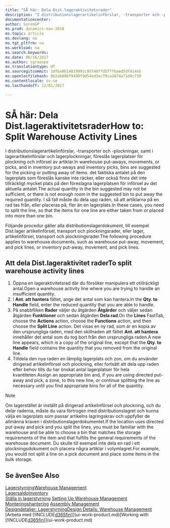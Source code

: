 ```yaml
---
title: "SÅ här: Dela Dist.lageraktivitetsrader"
description: "I distributionslagerartikelinförslar, -transporter och -plockningar, samt i lagerartikelinförslar och lagerplockningar, föreslås lagerplatser för plockning och införsel av artiklar. det faktiska antalet på den lagerplats som föreslås kanske inte räcker, eller också finns det inte tillräckligt mycket plats på den föreslagna lagerplatsen för införsel av det aktuella antalet. I så fall måste du dela upp raden, så att artiklarna på en rad tas från, eller placeras på, fler än en lagerplats."
documentationcenter: 
author: SorenGP
ms.prod: dynamics-nav-2018
ms.topic: article
ms.devlang: na
ms.tgt_pltfrm: na
ms.workload: na
ms.search.keywords: 
ms.date: 08/16/2017
ms.author: sgroespe
ms.translationtype: HT
ms.sourcegitcommit: 1dfba8b14019991c95f40ffd5f7fbaed5df414eb
ms.openlocfilehash: 8b2ab806f9499f9d54ed3ec79ca2874a71d8c730
ms.contentlocale: sv-se
ms.lasthandoff: 12/01/2017

---
```

# <a name="how-to-split-warehouse-activity-lines"></a><span data-ttu-id="e029b-105">SÅ här: Dela Dist.lageraktivitetsrader</span><span class="sxs-lookup"><span data-stu-id="e029b-105">How to: Split Warehouse Activity Lines</span></span>
<span data-ttu-id="e029b-106">I distributionslagerartikelinförslar, -transporter och -plockningar, samt i lagerartikelinförslar och lagerplockningar, föreslås lagerplatser för plockning och införsel av artiklar.</span><span class="sxs-lookup"><span data-stu-id="e029b-106">In warehouse put-aways, movements, or picks, and in inventory put-aways and inventory picks, bins are suggested for the picking or putting away of items.</span></span> <span data-ttu-id="e029b-107">det faktiska antalet på den lagerplats som föreslås kanske inte räcker, eller också finns det inte tillräckligt mycket plats på den föreslagna lagerplatsen för införsel av det aktuella antalet.</span><span class="sxs-lookup"><span data-stu-id="e029b-107">The actual quantity in the bin suggested may not be sufficient, or there is not enough room in the suggested bin to put away the required quantity.</span></span> <span data-ttu-id="e029b-108">I så fall måste du dela upp raden, så att artiklarna på en rad tas från, eller placeras på, fler än en lagerplats.</span><span class="sxs-lookup"><span data-stu-id="e029b-108">In these cases, you need to split the line, so that the items for one line are either taken from or placed into more than one bin.</span></span>  

<span data-ttu-id="e029b-109">Följande procedur gäller alla distributionslagerdokument, till exempel Dist.lager artikelinförsel, transport och plockningsrader, eller lager, artikelinförsel, transport och plockningsrader.</span><span class="sxs-lookup"><span data-stu-id="e029b-109">The following procedure applies to warehouse documents, such as warehouse put-away, movement, and pick lines, or inventory put-away, movement, and pick lines.</span></span>  

## <a name="to-split-warehouse-activity-lines"></a><span data-ttu-id="e029b-110">Att dela Dist.lageraktivitet rader</span><span class="sxs-lookup"><span data-stu-id="e029b-110">To split warehouse activity lines</span></span>  
1.  <span data-ttu-id="e029b-111">Öppna en lageraktivitetsrad där du försöker manipulera ett otillräckligt antal.</span><span class="sxs-lookup"><span data-stu-id="e029b-111">Open a warehouse activity line where you are trying to handle an insufficient quantity.</span></span>  
2.  <span data-ttu-id="e029b-112">I **Ant. att hantera** fältet, ange det antal som kan hantera.</span><span class="sxs-lookup"><span data-stu-id="e029b-112">In the **Qty. to Handle** field, enter the reduced quantity that you are able to handle.</span></span>  
3.  <span data-ttu-id="e029b-113">På snabbfliken **Rader** väljer du åtgärden **Åtgärder** och väljer sedan åtgärden **Funktioner** och sedan åtgärden **Dela rad**.</span><span class="sxs-lookup"><span data-stu-id="e029b-113">On the **Lines** FastTab, choose the **Actions** action, choose the **Functions** action, and then choose the **Split Line** action.</span></span> <span data-ttu-id="e029b-114">Det visas en ny rad, som är en kopia av den ursprungliga raden, med den skillnaden att fältet **Ant. att hantera** innehåller det antal som du tog bort från den ursprungliga raden.</span><span class="sxs-lookup"><span data-stu-id="e029b-114">A new line appears, which is a copy of the original line, except that the **Qty. to Handle** field contains the quantity that you removed from the original line.</span></span>  
4.  <span data-ttu-id="e029b-115">Tilldela den nya raden en lämplig lagerplats och zon, om du använder dirigerad artikelinförsel och plockning, eller fortsätt att dela upp raden efter behov tills du har önskat antal lagerplatser för hela kvantiteten.</span><span class="sxs-lookup"><span data-stu-id="e029b-115">Assign an appropriate bin and, if you are using directed put-away and pick, a zone, to this new line, or continue splitting the line as necessary until you find appropriate bins for all of the quantity.</span></span>  

> [!NOTE]  
>  <span data-ttu-id="e029b-116">Om lagerstället är inställt på dirigerad artikelinförsel och plockning, och du delar raderna, måste du vara förtrogen med distributionslagret och kunna välja en lagerplats som passar artikelns lagringskrav och uppfyller de allmänna kraven i distributionslagerdokumentet.</span><span class="sxs-lookup"><span data-stu-id="e029b-116">If the location uses directed put-away and pick and you split the lines, you must be familiar with the warehouse and be able to choose a bin that matches the storage requirements of the item and that fulfills the general requirements of the warehouse document.</span></span> <span data-ttu-id="e029b-117">Du skulle till exempel inte dela en rad i ett plockningsdokument och placera några artiklar i volymlagret.</span><span class="sxs-lookup"><span data-stu-id="e029b-117">For example, you would not split a line on a pick document and place some items in the bulk storage.</span></span>  

## <a name="see-also"></a><span data-ttu-id="e029b-118">Se även</span><span class="sxs-lookup"><span data-stu-id="e029b-118">See Also</span></span>  
[<span data-ttu-id="e029b-119">Lagerstyrning</span><span class="sxs-lookup"><span data-stu-id="e029b-119">Warehouse Management</span></span>](warehouse-manage-warehouse.md)  
[<span data-ttu-id="e029b-120">Lagersaldo</span><span class="sxs-lookup"><span data-stu-id="e029b-120">Inventory</span></span>](inventory-manage-inventory.md)  
<span data-ttu-id="e029b-121">[Ställa in lagerstyrning](warehouse-setup-warehouse.md)   </span><span class="sxs-lookup"><span data-stu-id="e029b-121">[Setting Up Warehouse Management](warehouse-setup-warehouse.md)   </span></span>  
<span data-ttu-id="e029b-122">[Monteringshantering](assembly-assemble-items.md)  </span><span class="sxs-lookup"><span data-stu-id="e029b-122">[Assembly Management](assembly-assemble-items.md)  </span></span>  
[<span data-ttu-id="e029b-123">Designdetaljer: Lagerstyrning</span><span class="sxs-lookup"><span data-stu-id="e029b-123">Design Details: Warehouse Management</span></span>](design-details-warehouse-management.md)  
<span data-ttu-id="e029b-124">[Arbeta med [!INCLUDE[d365fin](includes/d365fin_md.md)]](ui-work-product.md)</span><span class="sxs-lookup"><span data-stu-id="e029b-124">[Working with [!INCLUDE[d365fin](includes/d365fin_md.md)]](ui-work-product.md)</span></span>

